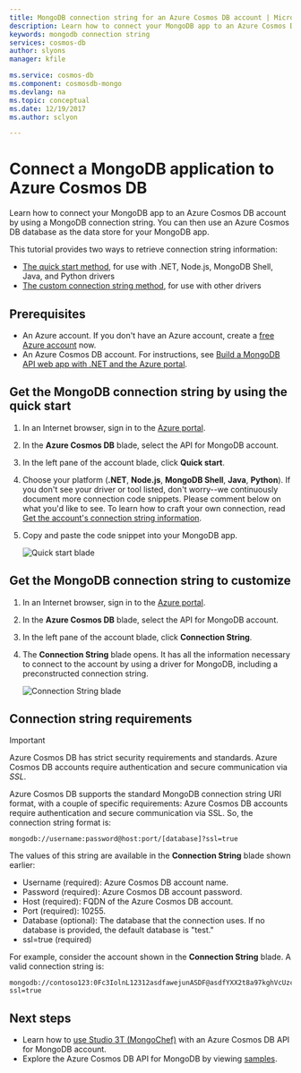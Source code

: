 ```yaml
---
title: MongoDB connection string for an Azure Cosmos DB account | Microsoft Docs
description: Learn how to connect your MongoDB app to an Azure Cosmos DB account by using a MongoDB connection string.
keywords: mongodb connection string
services: cosmos-db
author: slyons
manager: kfile

ms.service: cosmos-db
ms.component: cosmosdb-mongo
ms.devlang: na
ms.topic: conceptual
ms.date: 12/19/2017
ms.author: sclyon

---
```


# Connect a MongoDB application to Azure Cosmos DB
Learn how to connect your MongoDB app to an Azure Cosmos DB account by using a MongoDB connection string. You can then use an Azure Cosmos DB database as the data store for your MongoDB app. 

This tutorial provides two ways to retrieve connection string information:

- [The quick start method](#QuickstartConnection), for use with .NET, Node.js, MongoDB Shell, Java, and Python drivers
- [The custom connection string method](#GetCustomConnection), for use with other drivers

## Prerequisites

- An Azure account. If you don't have an Azure account, create a [free Azure account](https://azure.microsoft.com/free/) now. 
- An Azure Cosmos DB account. For instructions, see [Build a MongoDB API web app with .NET and the Azure portal](create-mongodb-dotnet.md).

## <a id="QuickstartConnection"></a>Get the MongoDB connection string by using the quick start
1. In an Internet browser, sign in to the [Azure portal](https://portal.azure.com).
2. In the **Azure Cosmos DB** blade, select the API for MongoDB account. 
3. In the left pane of the account blade, click **Quick start**. 
4. Choose your platform (**.NET**, **Node.js**, **MongoDB Shell**, **Java**, **Python**). If you don't see your driver or tool listed, don't worry--we continuously document more connection code snippets. Please comment below on what you'd like to see. To learn how to craft your own connection, read [Get the account's connection string information](#GetCustomConnection).
5. Copy and paste the code snippet into your MongoDB app.

    ![Quick start blade](./media/connect-mongodb-account/QuickStartBlade.png)

## <a id="GetCustomConnection"></a> Get the MongoDB connection string to customize
1. In an Internet browser, sign in to the [Azure portal](https://portal.azure.com).
2. In the **Azure Cosmos DB** blade, select the API for MongoDB account. 
3. In the left pane of the account blade, click **Connection String**. 
4. The **Connection String** blade opens. It has all the information necessary to connect to the account by using a driver for MongoDB, including a preconstructed connection string.

    ![Connection String blade](./media/connect-mongodb-account/ConnectionStringBlade.png)

## Connection string requirements
> [!Important]
> Azure Cosmos DB has strict security requirements and standards. Azure Cosmos DB accounts require authentication and secure communication via *SSL*. 
>
>

Azure Cosmos DB supports the standard MongoDB connection string URI format, with a couple of specific requirements: Azure Cosmos DB accounts require authentication and secure communication via SSL. So, the connection string format is:

    mongodb://username:password@host:port/[database]?ssl=true

The values of this string are available in the **Connection String** blade shown earlier:

* Username (required): Azure Cosmos DB account name.
* Password (required): Azure Cosmos DB account password.
* Host (required): FQDN of the Azure Cosmos DB account.
* Port (required): 10255.
* Database (optional): The database that the connection uses. If no database is provided, the default database is "test."
* ssl=true (required)

For example, consider the account shown in the **Connection String** blade. A valid connection string is:

    mongodb://contoso123:0Fc3IolnL12312asdfawejunASDF@asdfYXX2t8a97kghVcUzcDv98hawelufhawefafnoQRGwNj2nMPL1Y9qsIr9Srdw==@contoso123.documents.azure.com:10255/mydatabase?ssl=true

## Next steps
* Learn how to [use Studio 3T (MongoChef)](mongodb-mongochef.md) with an Azure Cosmos DB API for MongoDB account.
* Explore the Azure Cosmos DB API for MongoDB by viewing [samples](mongodb-samples.md).
